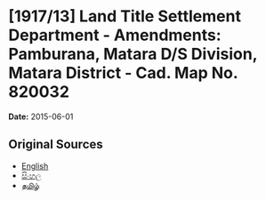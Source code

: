 # [1917/13] Land Title Settlement Department - Amendments: Pamburana, Matara D/S Division, Matara District - Cad. Map No. 820032

**Date:** 2015-06-01

## Original Sources

- [English](https://documents.gov.lk/view/extra-gazettes/2015/6/1917-13_E.pdf)
- [සිංහල](https://documents.gov.lk/view/extra-gazettes/2015/6/1917-13_S.pdf)
- [தமிழ்](https://documents.gov.lk/view/extra-gazettes/2015/6/1917-13_T.pdf)
